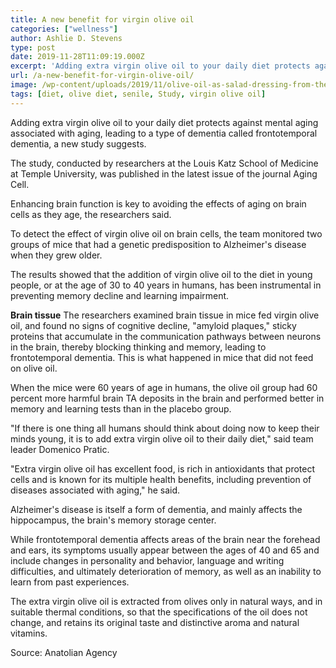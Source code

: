 ```yaml
---
title: A new benefit for virgin olive oil
categories: ["wellness"]
author: Ashlie D. Stevens
type: post
date: 2019-11-28T11:09:19.000Z
excerpt: 'Adding extra virgin olive oil to your daily diet protects against mental aging associated with aging, leading to a type of dementia called frontotemporal dementia, a new study suggests.'
url: /a-new-benefit-for-virgin-olive-oil/
image: /wp-content/uploads/2019/11/olive-oil-as-salad-dressing-from-the-bottle.jpg
tags: [diet, olive diet, senile, Study, virgin olive oil]
---
```


Adding extra virgin olive oil to your daily diet protects against mental aging associated with aging, leading to a type of dementia called frontotemporal dementia, a new study suggests.

The study, conducted by researchers at the Louis Katz School of Medicine at Temple University, was published in the latest issue of the journal Aging Cell.

Enhancing brain function is key to avoiding the effects of aging on brain cells as they age, the researchers said.

To detect the effect of virgin olive oil on brain cells, the team monitored two groups of mice that had a genetic predisposition to Alzheimer's disease when they grew older.

The results showed that the addition of virgin olive oil to the diet in young people, or at the age of 30 to 40 years in humans, has been instrumental in preventing memory decline and learning impairment.

**Brain tissue**
The researchers examined brain tissue in mice fed virgin olive oil, and found no signs of cognitive decline, "amyloid plaques," sticky proteins that accumulate in the communication pathways between neurons in the brain, thereby blocking thinking and memory, leading to frontotemporal dementia. This is what happened in mice that did not feed on olive oil.

When the mice were 60 years of age in humans, the olive oil group had 60 percent more harmful brain TA deposits in the brain and performed better in memory and learning tests than in the placebo group.

"If there is one thing all humans should think about doing now to keep their minds young, it is to add extra virgin olive oil to their daily diet," said team leader Domenico Pratic.

"Extra virgin olive oil has excellent food, is rich in antioxidants that protect cells and is known for its multiple health benefits, including prevention of diseases associated with aging," he said.

Alzheimer's disease is itself a form of dementia, and mainly affects the hippocampus, the brain's memory storage center.

While frontotemporal dementia affects areas of the brain near the forehead and ears, its symptoms usually appear between the ages of 40 and 65 and include changes in personality and behavior, language and writing difficulties, and ultimately deterioration of memory, as well as an inability to learn from past experiences.

The extra virgin olive oil is extracted from olives only in natural ways, and in suitable thermal conditions, so that the specifications of the oil does not change, and retains its original taste and distinctive aroma and natural vitamins.

Source: Anatolian Agency
